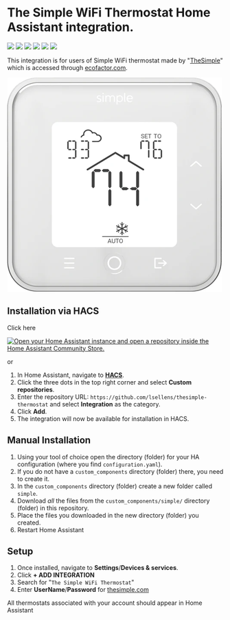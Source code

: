 # The Simple WiFi Thermostat Home Assistant integration.
[![](https://img.shields.io/github/downloads/lsellens/thesimple-thermostat/total?style=for-the-badge)](https://github.com/lsellens/thesimple-thermostat/releases)
[![](https://img.shields.io/github/release/lsellens/thesimple-thermostat/all?style=for-the-badge)](https://github.com/lsellens/thesimple-thermostat/releases/latest)
[![](https://img.shields.io/github/downloads/lsellens/thesimple-thermostat/latest/total?style=for-the-badge)](https://github.com/lsellens/thesimple-thermostat/releases/latest)
[![](https://img.shields.io/github/issues/lsellens/thesimple-thermostat?style=for-the-badge)](https://github.com/lsellens/thesimple-thermostat/issues)
[![](https://img.shields.io/github/actions/workflow/status/lsellens/thesimple-thermostat/validate.yml?style=for-the-badge)](https://github.com/lsellens/thesimple-thermostat/actions)
[![](https://img.shields.io/github/license/lsellens/thesimple-thermostat?style=for-the-badge)](LICENSE)

This integration is for users of Simple WiFi thermostat made by "[TheSimple](https://thesimple.com/)" which is accessed through [ecofactor.com](https://www.ecofactor.com).

![Simple Thermostat White](images/s100_white.png)

## Installation via HACS

Click here

[![Open your Home Assistant instance and open a repository inside the Home Assistant Community Store.](https://my.home-assistant.io/badges/hacs_repository.svg)](https://my.home-assistant.io/redirect/hacs_repository/?repository=thesimple-thermostat&category=integration&owner=lsellens)

or

1. In Home Assistant, navigate to [**HACS**](https://www.hacs.xyz/docs/use/download/download/).
2. Click the three dots in the top right corner and select **Custom repositories**.
3. Enter the repository URL: `https://github.com/lsellens/thesimple-thermostat` and select **Integration** as the category.
4. Click **Add**.
5. The integration will now be available for installation in HACS.

## Manual Installation

1. Using your tool of choice open the directory (folder) for your HA configuration (where you find `configuration.yaml`).
2. If you do not have a `custom_components` directory (folder) there, you need to create it.
3. In the `custom_components` directory (folder) create a new folder called `simple`.
4. Download _all_ the files from the `custom_components/simple/` directory (folder) in this repository.
5. Place the files you downloaded in the new directory (folder) you created.
6. Restart Home Assistant

## Setup

1. Once installed, navigate to **Settings**/**Devices & services**.
2. Click **+ ADD INTEGRATION**
3. Search for "`The Simple WiFi Thermostat`"
4. Enter **UserName**/**Password** for [thesimple.com](https://thesimple.com/)

All thermostats associated with your account should appear in Home Assistant
